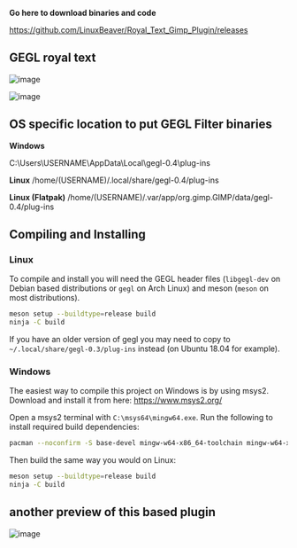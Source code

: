 **Go here to download binaries and code**

https://github.com/LinuxBeaver/Royal_Text_Gimp_Plugin/releases

## GEGL royal text

![image](https://github.com/LinuxBeaver/Royal_Text_Gimp_Plugin/assets/78667207/e398f9b4-c4a6-4062-90cd-11a09fa49991)

![image](https://github.com/LinuxBeaver/Royal_Text_Gimp_Plugin/assets/78667207/f2be1d99-325c-4001-b03c-8676d4f2b9c6)



## OS specific location to put GEGL Filter binaries 

**Windows**

C:\Users\USERNAME\AppData\Local\gegl-0.4\plug-ins
 
**Linux**
 /home/(USERNAME)/.local/share/gegl-0.4/plug-ins
 
**Linux (Flatpak)**
 /home/(USERNAME)/.var/app/org.gimp.GIMP/data/gegl-0.4/plug-ins



## Compiling and Installing

### Linux

To compile and install you will need the GEGL header files (`libgegl-dev` on
Debian based distributions or `gegl` on Arch Linux) and meson (`meson` on
most distributions).

```bash
meson setup --buildtype=release build
ninja -C build

```

If you have an older version of gegl you may need to copy to `~/.local/share/gegl-0.3/plug-ins`
instead (on Ubuntu 18.04 for example).

### Windows

The easiest way to compile this project on Windows is by using msys2.  Download
and install it from here: https://www.msys2.org/

Open a msys2 terminal with `C:\msys64\mingw64.exe`.  Run the following to
install required build dependencies:

```bash
pacman --noconfirm -S base-devel mingw-w64-x86_64-toolchain mingw-w64-x86_64-meson mingw-w64-x86_64-gegl
```

Then build the same way you would on Linux:

```bash
meson setup --buildtype=release build
ninja -C build
```
## another preview of this based plugin

![image](https://github.com/LinuxBeaver/Royal_Text_Gimp_Plugin/assets/78667207/4f159808-5b82-40ef-bf09-7fa6c7247056)



